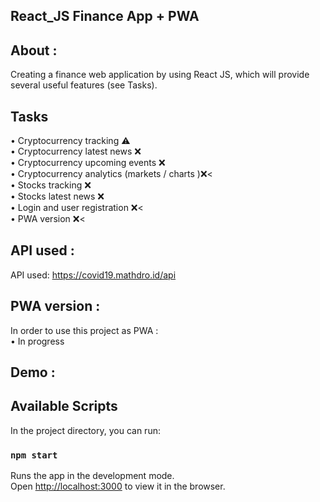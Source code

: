 ## React_JS Finance App + PWA

## About :
Creating a finance web application by using React JS, which will provide several useful features (see Tasks).<br />
## Tasks
•	Cryptocurrency tracking ⚠️<br />
•	Cryptocurrency latest news ❌<br />
•	Cryptocurrency upcoming events ❌<br />
•	Cryptocurrency analytics (markets / charts )❌<<br />
•	Stocks tracking ❌<br />
•	Stocks latest news ❌<br />
•	Login and user registration ❌<<br />
•	PWA version ❌<<br />

## API used :
API used: https://covid19.mathdro.id/api<br />
## PWA version :
In order to use this project as PWA :<br />
• In progress

## Demo :

## Available Scripts

In the project directory, you can run:

### `npm start`

Runs the app in the development mode.<br />
Open [http://localhost:3000](http://localhost:3000) to view it in the browser.


